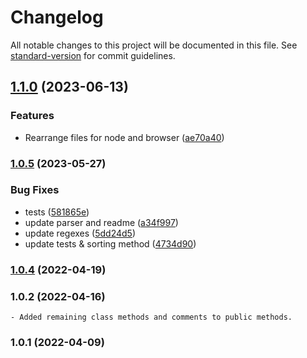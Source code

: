 # Changelog

All notable changes to this project will be documented in this file. See [standard-version](https://github.com/conventional-changelog/standard-version) for commit guidelines.

## [1.1.0](https://github.com/pawanpaudel93/ts-m3u-parser/compare/v1.0.5...v1.1.0) (2023-06-13)


### Features

* Rearrange files for node and browser ([ae70a40](https://github.com/pawanpaudel93/ts-m3u-parser/commit/ae70a40c775ed27dbd8a27d7212136c3e990846e))

### [1.0.5](https://github.com/pawanpaudel93/ts-m3u-parser/compare/v1.0.4...v1.0.5) (2023-05-27)


### Bug Fixes

* tests ([581865e](https://github.com/pawanpaudel93/ts-m3u-parser/commit/581865ea58c54537c77367870cffc2a17e4e1d28))
* update parser and readme ([a34f997](https://github.com/pawanpaudel93/ts-m3u-parser/commit/a34f997d2f4d5c37c2fc217be7a086a8764e05ce))
* update regexes ([5dd24d5](https://github.com/pawanpaudel93/ts-m3u-parser/commit/5dd24d5d39a9cae69161c9e7bd8c41dfeb5e26b4))
* update tests & sorting method ([4734d90](https://github.com/pawanpaudel93/ts-m3u-parser/commit/4734d9011f01a14a421688b1be5845ecdcd31396))

### [1.0.4](https://github.com/pawanpaudel93/ts-m3u-parser/compare/v1.0.2...v1.0.4) (2022-04-19)

### 1.0.2 (2022-04-16)
    - Added remaining class methods and comments to public methods.

### 1.0.1 (2022-04-09)
